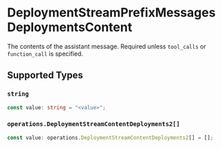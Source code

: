 # DeploymentStreamPrefixMessagesDeploymentsContent

The contents of the assistant message. Required unless `tool_calls` or `function_call` is specified.


## Supported Types

### `string`

```typescript
const value: string = "<value>";
```

### `operations.DeploymentStreamContentDeployments2[]`

```typescript
const value: operations.DeploymentStreamContentDeployments2[] = [];
```

